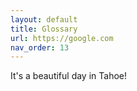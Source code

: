 ```yaml
---
layout: default
title: Glossary
url: https://google.com
nav_order: 13
---
```


It's a beautiful day in Tahoe!
